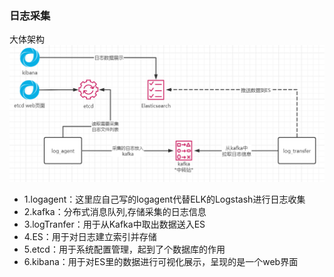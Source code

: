 ### 日志采集
大体架构
![image-架构图](https://github.com/Billrick/log_agent/blob/master/%E6%9E%B6%E6%9E%84%E5%9B%BE.png?raw=true)
- 1.logagent：这里应自己写的logagent代替ELK的Logstash进行日志收集
- 2.kafka：分布式消息队列,存储采集的日志信息
- 3.logTranfer：用于从Kafka中取出数据送入ES
- 4.ES：用于对日志建立索引并存储
- 5.etcd：用于系统配置管理，起到了个数据库的作用
- 6.kibana：用于对ES里的数据进行可视化展示，呈现的是一个web界面

